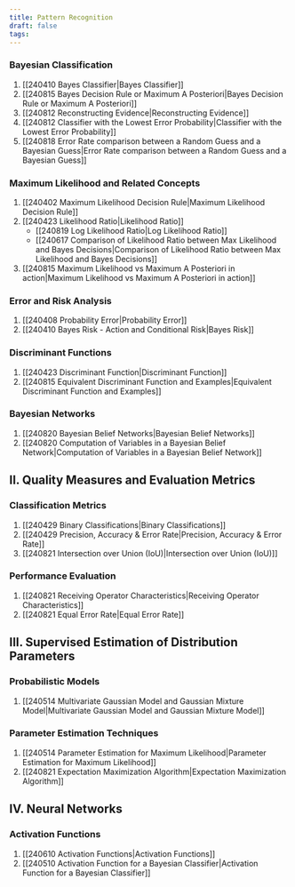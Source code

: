 ```yaml
---
title: Pattern Recognition
draft: false
tags:
---
```


### Bayesian Classification

1. [[240410 Bayes Classifier|Bayes Classifier]]
2. [[240815 Bayes Decision Rule or Maximum A Posteriori|Bayes Decision Rule or Maximum A Posteriori]]
3. [[240812 Reconstructing Evidence|Reconstructing Evidence]]
4. [[240812 Classifier with the Lowest Error Probability|Classifier with the Lowest Error Probability]]
5. [[240818 Error Rate comparison between a Random Guess and a Bayesian Guess|Error Rate comparison between a Random Guess and a Bayesian Guess]]

### Maximum Likelihood and Related Concepts

1. [[240402 Maximum Likelihood Decision Rule|Maximum Likelihood Decision Rule]]
2. [[240423 Likelihood Ratio|Likelihood Ratio]] 
	- [[240819 Log Likelihood Ratio|Log Likelihood Ratio]]
	- [[240617 Comparison of Likelihood Ratio between Max Likelihood and Bayes Decisions|Comparison of Likelihood Ratio between Max Likelihood and Bayes Decisions]]
3. [[240815 Maximum Likelihood vs Maximum A Posteriori in action|Maximum Likelihood vs Maximum A Posteriori in action]]

### Error and Risk Analysis

1. [[240408 Probability Error|Probability Error]]
2. [[240410 Bayes Risk - Action and Conditional Risk|Bayes Risk]]

### Discriminant Functions

1. [[240423 Discriminant Function|Discriminant Function]]
2. [[240815 Equivalent Discriminant Function and Examples|Equivalent Discriminant Function and Examples]]

### Bayesian Networks

1. [[240820 Bayesian Belief Networks|Bayesian Belief Networks]]
2. [[240820 Computation of Variables in a Bayesian Belief Network|Computation of Variables in a Bayesian Belief Network]]

## II. Quality Measures and Evaluation Metrics

### Classification Metrics

1. [[240429 Binary Classifications|Binary Classifications]]
2. [[240429 Precision, Accuracy & Error Rate|Precision, Accuracy & Error Rate]]
3. [[240821 Intersection over Union (IoU)|Intersection over Union (IoU)]]

### Performance Evaluation

1. [[240821 Receiving Operator Characteristics|Receiving Operator Characteristics]]
2. [[240821 Equal Error Rate|Equal Error Rate]]

## III. Supervised Estimation of Distribution Parameters

### Probabilistic Models

1. [[240514 Multivariate Gaussian Model and Gaussian Mixture Model|Multivariate Gaussian Model and Gaussian Mixture Model]]

### Parameter Estimation Techniques

1. [[240514 Parameter Estimation for Maximum Likelihood|Parameter Estimation for Maximum Likelihood]]
2. [[240821 Expectation Maximization Algorithm|Expectation Maximization Algorithm]]

## IV. Neural Networks

### Activation Functions

1. [[240610 Activation Functions|Activation Functions]]
2. [[240510 Activation Function for a Bayesian Classifier|Activation Function for a Bayesian Classifier]]
